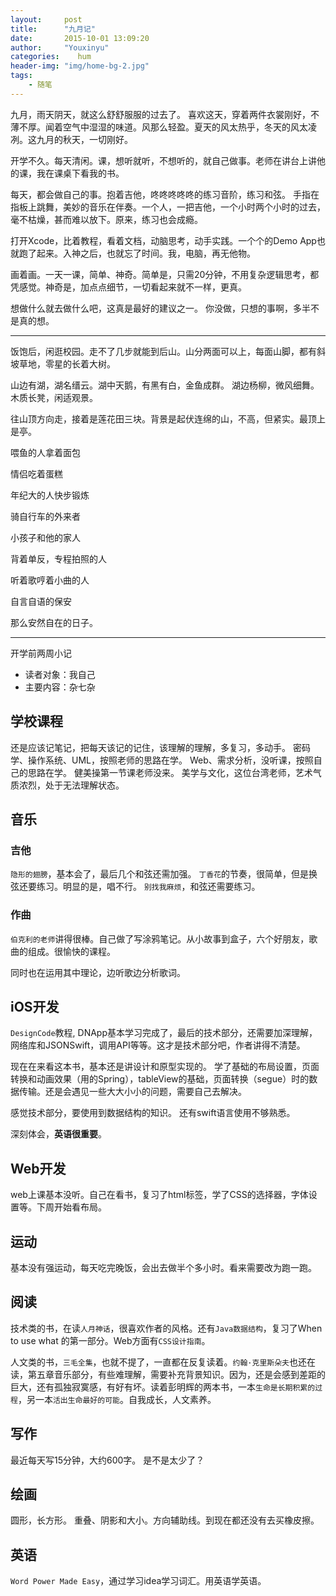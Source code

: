 ```yaml
---
layout:     post
title:      "九月记"
date:       2015-10-01 13:09:20
author:     "Youxinyu"
categories:    hum
header-img: "img/home-bg-2.jpg"
tags:
    - 随笔
---
```

九月，雨天阴天，就这么舒舒服服的过去了。
喜欢这天，穿着两件衣裳刚好，不薄不厚。闻着空气中湿湿的味道。风那么轻盈。夏天的风太热乎，冬天的风太凌冽。这九月的秋天，一切刚好。

开学不久。每天清闲。课，想听就听，不想听的，就自己做事。老师在讲台上讲他的课，我在课桌下看我的书。

每天，都会做自己的事。抱着吉他，咚咚咚咚咚的练习音阶，练习和弦。
手指在指板上跳舞，美妙的音乐在伴奏。一个人，一把吉他，一个小时两个小时的过去，毫不枯燥，甚而难以放下。原来，练习也会成瘾。

打开Xcode，比着教程，看着文档，动脑思考，动手实践。一个个的Demo App也就跑了起来。入神之后，也就忘了时间。我，电脑，再无他物。

画着画。一天一课，简单、神奇。简单是，只需20分钟，不用复杂逻辑思考，都凭感觉。神奇是，加点点细节，一切看起来就不一样，更真。

想做什么就去做什么吧，这真是最好的建议之一。
你没做，只想的事啊，多半不是真的想。

---
饭饱后，闲逛校园。走不了几步就能到后山。山分两面可以上，每面山脚，都有斜坡草地，零星的长着大树。

山边有湖，湖名缙云。湖中天鹅，有黑有白，金鱼成群。
湖边杨柳，微风细舞。木质长凳，闲适观景。

往山顶方向走，接着是莲花田三块。背景是起伏连绵的山，不高，但紧实。最顶上是亭。

喂鱼的人拿着面包

情侣吃着蛋糕

年纪大的人快步锻炼

骑自行车的外来者

小孩子和他的家人

背着单反，专程拍照的人

听着歌哼着小曲的人

自言自语的保安


那么安然自在的日子。

---

开学前两周小记

- 读者对象：我自己
- 主要内容：杂七杂

## 学校课程
还是应该记笔记，把每天该记的记住，该理解的理解，多复习，多动手。
密码学、操作系统、UML，按照老师的思路在学。
Web、需求分析，没听课，按照自己的思路在学。
健美操第一节课老师没来。
美学与文化，这位台湾老师，艺术气质浓烈，处于无法理解状态。

## 音乐

### 吉他
`隐形的翅膀`，基本会了，最后几个和弦还需加强。
`丁香花`的节奏，很简单，但是换弦还要练习。明显的是，唱不行。
`别找我麻烦`，和弦还需要练习。

### 作曲
`伯克利的老师`讲得很棒。自己做了写涂鸦笔记。从小故事到盒子，六个好朋友，歌曲的组成。很愉快的课程。

同时也在运用其中理论，边听歌边分析歌词。

## iOS开发
`DesignCode`教程, DNApp基本学习完成了，最后的技术部分，还需要加深理解，网络库和JSONSwift，调用API等等。这才是技术部分吧，作者讲得不清楚。

现在在来看这本书，基本还是讲设计和原型实现的。
学了基础的布局设置，页面转换和动画效果（用的Spring），tableView的基础，页面转换（segue）时的数据传输。还是会遇见一些大大小小的问题，需要自己去解决。

感觉技术部分，要使用到数据结构的知识。
还有swift语言使用不够熟悉。

深刻体会，**英语很重要**。

## Web开发
web上课基本没听。自己在看书，复习了html标签，学了CSS的选择器，字体设置等。下周开始看布局。

## 运动
基本没有强运动，每天吃完晚饭，会出去做半个多小时。看来需要改为跑一跑。

## 阅读
技术类的书，在读`人月神话`，很喜欢作者的风格。还有`Java数据结构`，复习了When to use what 的第一部分。Web方面有`CSS设计指南`。

人文类的书，`三毛全集`，也就不提了，一直都在反复读着。`约翰·克里斯朵夫`也还在读，第五章音乐部分，有些难理解，需要补充背景知识。因为，还是会感到差距的巨大，还有孤独寂寞感，有好有坏。读着彭明辉的两本书，一本`生命是长期积累的过程`，另一本`活出生命最好的可能`。自我成长，人文素养。

## 写作
最近每天写15分钟，大约600字。
是不是太少了？

## 绘画
圆形，长方形。
重叠、阴影和大小。方向辅助线。到现在都还没有去买橡皮擦。

## 英语
`Word Power Made Easy`，通过学习idea学习词汇。用英语学英语。
